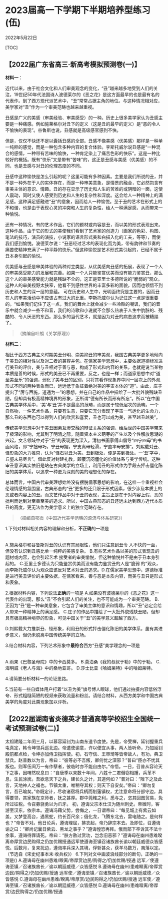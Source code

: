 # 2023届高一下学期下半期培养型练习(伍)

2022年5月22日

[TOC]

## 【2022届广东省高三·新高考模拟预测卷(一)】

**材料一**：

近代以来，由于社会文化和人们审美观念的变化，“丑”越来越多地受到人们的关注，19世纪50年代法国诗人波德莱尔的《恶之花》是这方面最早的也是最有名的代表作。到了西方现代派艺术中，“丑”常常占据主角的地位。与这种情况相对应，美学家对“丑”作为一个审美范畴也越来越重视。

丑感是广义的美感（审美经验、审美感受）的一种。历史上很多美学家认为丑感主要是一种痛感。例如施莱格尔对丑下的定义（这是丑的最早的定义）是“恶的令人不愉快的表现”。谷鲁斯也说，丑感就是高级感官感到不快。

但是，仅仅不快还不足以囊括丑感的全部。丑感不像美感（优美感）那样是一种单一纯粹的感觉，而是一种包含多种内容的复合体验。李斯托威尔说丑感是“一种混合的感情，一种带有苦味的愉快，一种肯定染上了痛苦色彩的快乐”。这是一种比较好的概括。既有“快乐”又是带有“苦味”的，这正是丑感与美感（优美感）的不同，也是丑感与对丑的伦理态度的不同。

丑感中这种愉快是怎么引起的呢？这里可能有多种因素。主要是我们所说的丑，并不是一种外在于人的实体存在，而是一种审美意象，是情景的融合，它必然包含有审美主体的意识、情趣。丑的存在显示了历史和人生的苦难的或阴暗的一面，这使人震动，同时又使人感受到历史和人生的复杂性和深度。这会给人一种精神上的满足感。这种满足感融进“丑”的意象，因而给人一种愉悦。至于丑的艺术在形式上的不和谐，也是由于表现心灵的冲突和人生的复杂性，给人一种满足感，从而带来一种愉悦。

还有一种情况，有的艺术作品，它们的题材或内容是丑，而以美的形式表现出来。这种作品，由于它的形式的美使我们看到了艺术家的创造力（画家的色彩、构图、笔法的技巧，演员的演技，小说家的语言形式美和白描入化的工夫，等等），而使我们感到愉悦。波德莱尔说：“丑恶经过艺术的表现化而为美，带有韵律和节奏的痛苦使精神充满了一种平静的快乐。”但这种愉悦是艺术形式美引起的，已经不属于丑本身引起的愉悦。

优美感与丑感是审美体验的两种对立类型，从优美感向丑感的拓展，表现了一个人的审美感受能力的发展和完善。如果一个人只能鉴赏优美而没有能力鉴赏丑，那么这个人的审美感受能力就是残缺不全的，这正是亚里士多德所说的“脆弱的”观众。这种人的审美视野太狭窄，他看不到感性世界的丰富多彩的面貌，因而也领悟不到历史和人生的深一层的意蕴。
可在历史和人生中，光明面终究是主要的，因而丑在人的审美活动中不应该占有过大的比重。李斯托威尔认为记住这一点是很重要的。“如果我们记住了这一点，我们的舞台上就会减少一些冷酷的嘲讽，我们的音乐中就会减少一些不和音，我们的诗歌和小说就不会那么热衷于人生中肮脏的、残酷的、令人厌恶的东西。那么多的当代艺术，就是因为对丑的病态追求而被糟蹋了。

> （摘编自叶朗《关学原理》）

**材料二**：

相比于西方古典主义时期美丑分明、崇美抑丑的审美观，我国古典美学更多地倾向于美丑的相对性以及对二者的兼容并包。在儒家美学思想中，主要依据道德标准进行美丑的评价，美与丑相对于善与恶，构成了形式和内容的关系。也就是说当某物本质是善的时候，形式的美丑已不再重要，反之，也是一样；而道家思想中对“道至美至乐”的强调，弱化了美与丑的区别，只将其看作现象界中同一层次上的外观形式不同的两种表象而已，远远低于象征着绝对美的宇宙本体的“道”。由此，庄子提出了“厉与西施，道通为一”的思想，并在自己的作品中描绘了一大批外貌残缺丑陋，但却具有极高精神境界的形象，正所谓“德有所长而形有所忘”。所以“在中国古典美学体系中，‘美’与‘丑’并不是最高的范畴，而是属于较低层次的范畴。一个自然物，一件艺术作品，只要有生意，只要它充分表现了宇宙一气运化的生命力，那么丑的东西也可以得到人们的欣赏和喜爱，丑也可以成为美，甚至越丑越美”。

传统美学思想中对于美丑因素互渗交融的辩证关系的强调，给后世的中国美学带来了极深的影响，尤其到了明清之际，随着资本主义萌芽的产生以及个性解放思潮的兴起，文艺领域中对于“丑”的表现更为深入。清初书画家傅山倡导“四宁四毋”的书画风格，即“宁拙毋巧，宁丑毋媚，宁支离毋轻滑，宁直率毋安排”。刘熙载对丑、怪形象的大力推崇，认为“怪石以丑为美。丑到极处，便是美到极处。一‘丑’字中，丘壑未易尽言”。借此反对封建礼教，颠覆沉闷僵化的价值体系与美学传统。这种审丑意识其实依旧是站在古典美学的立场上，利用丑的形式作为手段去抨击僵化陈旧的美学体系，以追求一种更为深刻的美的理想化的存在。

总体而言，中国古代审美理想始终没有摆脱儒家思想的影响，在这样一个重视社会伦理情感的氛围里，古典形态的“丑”更多的还只限于形式因素，很少涉及本质上的恶或者内容上的丑。而文艺作品中对于丑的表现，主旨正是在于对内容上假、恶的批判而达到对至善至美的追求。所以，中国古典形态的丑还远未达到西方近代本质丑的高度，更无法作为美学意义上的独立范畴存在。

> （摘编自鄂贡《中国近代美学范畴的源流与体系研究》）

1.下列对材料相关内容的理解和分析，**不正确**的一项是

|      |      |
| ---- | ---- |

A.施莱格尔和谷鲁斯对丑的认识有其局限性，他们只注意到丑令
人不快的一面，但没有认识到丑感比单一纯粹的美感复杂。
B.有些艺术作品以美的形式表现丑的题材或内容，也会引起艺术
接受者的审美愉悦，但这种愉悦并不是由于丑本身引起的。
C.亚里士多德认为只能鉴赏优美而没有能力鉴赏丑的人是“脆弱
的”观众，而李斯托威尔认为观众应该反对艺术对丑的追求。D.在儒家美学思想中，道德标准是进行美丑评价的主要依据，在儒家看来，善与恶是本质内容，而美与丑只是形式和表象。

2.根据材料内容，下列说法**正确**的一项是
A.如果没有波德莱尔的《恶之花》这一代表作的出现，那么“丑”不会引起人们的关注，也不可能成为一个审美范畴。
B.正因为“丑”是一种审美意象，它包含了审美主体的意识和情趣，所以“丑”必定会给人带来一种精神上的满足感。
C.庄子的作品中描绘了一大批外貌残缺丑陋，但却具有极高精神境界的形象，可见中国关于“丑”的美学意义超越了西方。

D.刘熙载大力推崇丑、怪形象，利用丑的形式抨击僵化陈旧的美学体系，虽有其进步意义，但仍未脱离中国传统美学的立场。

3.结合材料内容，下列艺术形象中**最符合**西方“丑感”美学理念的一项是

|      |      |
| ---- | ---- |

A.雨果《巴黎圣母院》中的卡西莫多。
B.莫泊桑《我的叔叔于勒》中的于勒。
C.海明威《老人与海》中的桑地亚哥。
D.莎士比亚《哈姆莱特》中的哈姆莱特。

4.请简要分析材料一的论证思路。

5.当前有一些自媒体用户打着“以丑为美”旗号博人眼球，他们通过拍摄内容低俗浮夸、形式粗糙简陋的视频来获取流量和粉丝。请结合材料，从西方美学和中国古典美学的角度对此类现象加以评析。

## 【2022届湖南省炎德英才普通高等学校招生全国统一考试预测试卷(二)】

太祖建隆二年闰三月，以慕容延钊为山南东道节度使。先是，帝受禅，延钊握重兵屯真定，韩令坤领兵巡北边。帝遣使谕意，许以便宜从事，两人皆听命，乃加延钊殿前都点检，令坤亦加侍卫指挥使。初，石守信、王审琦等皆帝故人，有功，典卫禁兵。赵普数以为言，帝曰：“彼等必不吾叛，卿何忧之深邪？”普曰“臣亦不忧其叛也。则军伍间万一有作孽者，彼临时亦不能自由尔。”帝悟。一日，召普从容论天下之事，因喟然叹息曰：“自唐季以来数十年间，八姓十二君僭窃相踵，兵革不息，生民涂炭。吾欲息天下之兵，建长久之计，其道何如？”普对曰：“陛下之及此言，天地神人之福也。节镇太重，唯稍夺其权；则天下自安矣。”帝曰：“卿勿复言，吾已喻矣。”帝既定计，尽收诸宿将兵柄而削藩镇权，尤注意命将分部守边，具得要领，其家族在京师者，抚之甚厚。郡中莞榷之利，悉与之，恣其回图贸易，免所过征税。令召募骁勇以为爪牙。
初，遵诲父宗本仕汉为随州刺史。帝微时，客游至汉东，依宗本。遵诲冯藉父势，尝侮之，一日谓帝曰：“每见城上有紫云如盖。又梦登高台，遇黑蛇，约长百尺余；俄化龙，飞腾东北去，雷电随之。是何祥也？”帝皆不对。他日论兵，遵诲理屈，拂衣起，帝乃辞宗本去。及即位，召遵诲谕之曰：“卿尚记曩日紫云、黑龙之事乎？”遵诲惶恐再拜。俄而部下卒诉其不法十余事，遵诲待罪请死。帝曰：“朕方赦过赏功，岂念旧恶邪？”遵诲母在幽州患难暌离帝厚赏边民购得之仍加优赐授通远军使遵诲至镇召诸族酋长谕以朝廷威德众皆感悦。后数月，复来扰边，遵诲率兵深入其境，俘斩甚众，获羊马数万，夷落以定。（节选自《宋史纪事本末·收兵权》）
6.下列对文中画波浪线部分的断句，正确的一项是()
A.遵诲母在幽州患难/睽离/帝厚赏边民/购得之/仍加优赐/授通
远军／使遵诲至镇／召诸族酋长／谕以朝廷威德／众皆感悦
B.遵诲母在幽州/患难睽离/帝厚赏边民/购得之/仍加优赐/授通
远军使／遵诲至镇／召诸族酋长／谕以朝廷威德／众皆感悦
C.遵诲母在幽州患难/睽离/帝厚赏/边民购得之/仍加优赐/授通
远军使／遵诲至镇／召诸族酋长／谕以朝廷威德／众皆感悦
D.遵诲母在幽州/患难暌离/帝厚赏/边民购得之/仍加优赐/授通



